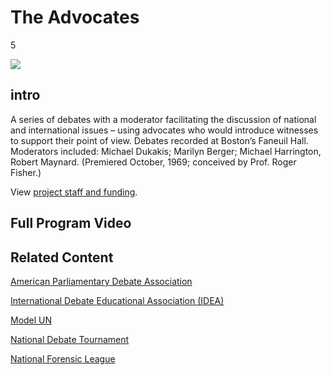 # The Advocates

5

![](https://s3.amazonaws.com/openvault.wgbh.org/special_collections/advocates/advocates.png)

## intro

A series of debates with a moderator facilitating the discussion of national 
and international issues – using advocates who would introduce witnesses to 
support their point of view. Debates recorded at Boston’s Faneuil Hall. 
Moderators included: Michael Dukakis; Marilyn Berger; Michael Harrington, 
Robert Maynard. (Premiered October, 1969; conceived by Prof. Roger Fisher.)

View [project staff and funding](/credits/credits-advocates).

## Full Program Video

[](http://localhost:3000/catalog?f[special_collection_tags][]=advocates_full_program)

## Related Content

[American Parliamentary Debate Association](http://www.apdaweb.org/)

[International Debate Educational Association (IDEA)](http://idebate.org/)

[Model UN](http://www.nmun.org/)

[National Debate Tournament](http://groups.wfu.edu/NDT/)

[National Forensic League](http://www.speechanddebate.org/)
